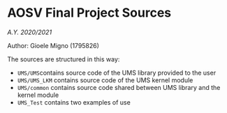 # AOSV Final Project Sources
_A.Y. 2020/2021_

Author: Gioele Migno (1795826) 

The sources are structured in this way:

- `UMS/UMS`contains source code of the UMS library provided to the user
- `UMS/UMS_LKM`  contains source code of the UMS kernel module
- `UMS/common` contains source code shared between UMS library and the kernel module
- `UMS_Test` contains two examples of use

